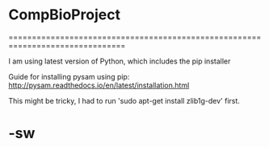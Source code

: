 # CompBioProject



===============================================================================

I am using latest version of Python, which includes the pip installer

Guide for installing pysam using pip:
http://pysam.readthedocs.io/en/latest/installation.html

This might be tricky, I had to run 'sudo apt-get install zlib1g-dev' first.




-sw
===============================================================================